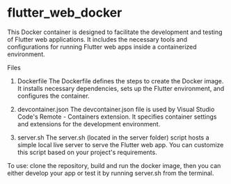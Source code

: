 # flutter_web_docker

This Docker container is designed to facilitate the development and testing of Flutter web applications. It includes the necessary tools and configurations for running Flutter web apps inside a containerized environment.

Files
1. Dockerfile
The Dockerfile defines the steps to create the Docker image. It installs necessary dependencies, sets up the Flutter environment, and configures the container.

2. devcontainer.json
The devcontainer.json file is used by Visual Studio Code's Remote - Containers extension. It specifies container settings and extensions for the development environment.

3. server.sh
The server.sh (located in the server folder) script hosts a simple local live server to serve the Flutter web app. You can customize this script based on your project's requirements.

To use: clone the repository, build and run the docker image, then you can either develop your app or test it by running server.sh from the terminal.  